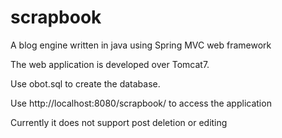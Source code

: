 scrapbook
=========

A blog engine written in java using Spring MVC web framework

The web application is developed over Tomcat7.

Use obot.sql to create the database.

Use http://localhost:8080/scrapbook/ to access the application


Currently it does not support post deletion or editing
